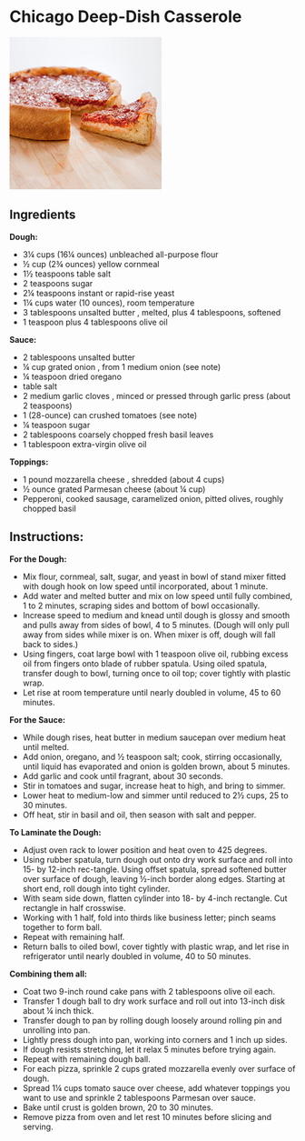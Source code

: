 # Chicago Deep-Dish Casserole

![](images/chicago_deep_dish_casserole.png)


## Ingredients

**Dough:**

* 3¼ cups (16¼  ounces) unbleached all-purpose flour
* ½ cup (2¾ ounces) yellow cornmeal
* 1½  teaspoons table salt
* 2 teaspoons sugar
* 2¼ teaspoons instant or rapid-rise yeast
* 1¼ cups water (10 ounces), room temperature
* 3 tablespoons unsalted butter , melted, plus 4 tablespoons, softened
* 1 teaspoon plus 4 tablespoons olive oil

**Sauce:**

* 2 tablespoons unsalted butter
* ¼ cup grated onion , from 1 medium onion (see note)
* ¼ teaspoon dried oregano
* table salt
* 2 medium garlic cloves , minced or pressed through garlic press (about 2 teaspoons)
* 1 (28-ounce) can crushed tomatoes (see note)
* ¼ teaspoon sugar
* 2 tablespoons coarsely chopped fresh basil leaves
* 1 tablespoon extra-virgin olive oil

**Toppings:**

- 1 pound mozzarella cheese , shredded (about 4 cups)  
- ½ ounce grated Parmesan cheese (about ¼ cup)  
- Pepperoni, cooked sausage, caramelized onion, pitted olives, roughly chopped basil  

## Instructions:

**For the Dough:**   

  * Mix flour, cornmeal, salt, sugar, and yeast in bowl of stand mixer fitted with dough hook on low speed until incorporated, about 1 minute.  
  * Add water and melted butter and mix on low speed until fully combined, 1 to 2 minutes, scraping sides and bottom of bowl occasionally.
  * Increase speed to medium and knead until dough is glossy and smooth and pulls away from sides of bowl, 4 to 5 minutes. (Dough will only pull away from sides while mixer is on. When mixer is off, dough will fall back to sides.)
  * Using fingers, coat large bowl with 1 teaspoon olive oil, rubbing excess oil from fingers onto blade of rubber spatula. Using oiled spatula, transfer dough to bowl, turning once to oil top; cover tightly with plastic wrap.  
  * Let rise at room temperature until nearly doubled in volume, 45 to 60 minutes.

**For the Sauce:**   
  * While dough rises, heat butter in medium saucepan over medium heat until melted.  
  * Add onion, oregano, and ½ teaspoon salt; cook, stirring occasionally, until liquid has evaporated and onion is golden brown, about 5 minutes.  
  * Add garlic and cook until fragrant, about 30 seconds.  
  * Stir in tomatoes and sugar, increase heat to high, and bring to simmer.  
  * Lower heat to medium-low and simmer until reduced to 2½ cups, 25 to 30 minutes.  
  * Off heat, stir in basil and oil, then season with salt and pepper.

**To Laminate the Dough:**

  * Adjust oven rack to lower position and heat oven to 425 degrees.
  * Using rubber spatula, turn dough out onto dry work surface and roll into 15- by 12-inch rec-tangle. Using offset spatula, spread softened butter over surface of dough, leaving ½-inch border along edges. Starting at short end, roll dough into tight cylinder.
  * With seam side down, flatten cylinder into 18- by 4-inch rectangle. Cut rectangle in half crosswise.
  * Working with 1 half, fold into thirds like business letter; pinch seams together to form ball.
  * Repeat with remaining half.
  * Return balls to oiled bowl, cover tightly with plastic wrap, and let rise in refrigerator until nearly doubled in volume, 40 to 50 minutes.

**Combining them all:**

  * Coat two 9-inch round cake pans with 2 tablespoons olive oil each.
  * Transfer 1 dough ball to dry work surface and roll out into 13-inch disk about ¼ inch thick.
  * Transfer dough to pan by rolling dough loosely around rolling pin and unrolling into pan.
  * Lightly press dough into pan, working into corners and 1 inch up sides.
  * If dough resists stretching, let it relax 5 minutes before trying again.
  * Repeat with remaining dough ball.
  * For each pizza, sprinkle 2 cups grated mozzarella evenly over surface of dough.
  * Spread 1¼ cups tomato sauce over cheese, add whatever toppings you want to use and sprinkle 2 tablespoons Parmesan over sauce.
  * Bake until crust is golden brown, 20 to 30 minutes.
  * Remove pizza from oven and let rest 10 minutes before slicing and serving.

[](http://www.youtube.com/watch?v=B2uGmk0kYC4)

